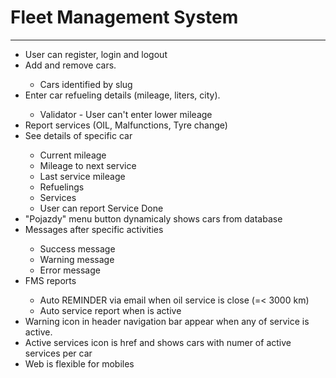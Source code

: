 <h1>Fleet Management System</h1>

<hr>
  <ul>
    <li>User can register, login and logout</li>
    <li>Add and remove cars.</li>
      <ul><li>Cars identified by slug</li></ul>
    <li>Enter car refueling details (mileage, liters, city).</li>
      <ul><li>Validator - User can't enter lower mileage</li></ul>
    <li>Report services (OIL, Malfunctions, Tyre change)</li>
    <li>See details of specific car</li>
      <ul>
        <li>Current mileage</li>
        <li>Mileage to next service</li>
        <li>Last service mileage</li>
        <li>Refuelings</li>
        <li>Services</li>
        <li>User can report Service Done</li>
      </ul>
    <li>"Pojazdy" menu button dynamicaly shows cars from database</li>
    <li>Messages after specific activities</li>
      <ul>
        <li>Success message</li>
        <li>Warning message</li>
        <li>Error message</li>
      </ul>
    <li>FMS reports</li>
    <ul>
      <li>Auto REMINDER via email when oil service is close (=< 3000 km)</li>
      <li>Auto service report when is active</li>
    </ul>
    <li>Warning icon in header navigation bar appear when any of service is active.</li>
    <li>Active services icon is href and shows cars with numer of active services per car</li>
    <li>Web is flexible for mobiles</li>
  </ul>
